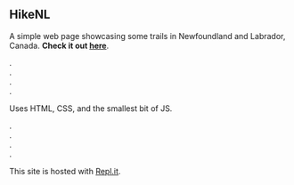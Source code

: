 ## HikeNL

A simple web page showcasing some trails in Newfoundland and Labrador, Canada. **Check it out [here](https://hikenl.jillianbreau.repl.co/)**.<br />

.<br />
.<br />
.<br />
.<br />

Uses HTML, CSS, and the smallest bit of JS.

.<br />
.<br />
.<br />
.<br />

This site is hosted with [Repl.it](https://repl.it/).
